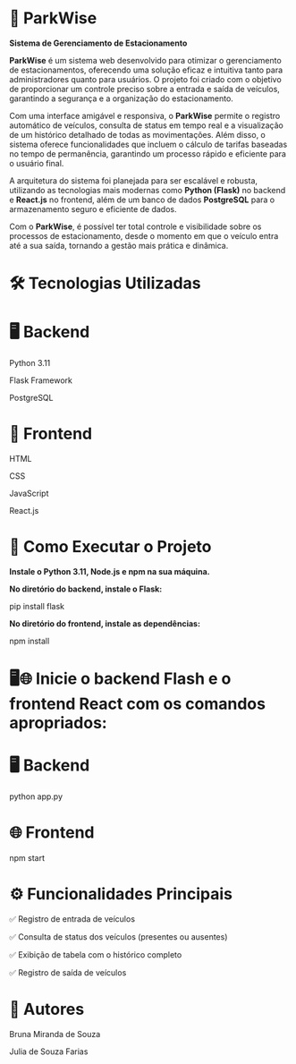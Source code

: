 # 🚗 **ParkWise** 
**Sistema de Gerenciamento de Estacionamento**

**ParkWise** é um sistema web desenvolvido para otimizar o gerenciamento de estacionamentos, oferecendo uma solução eficaz e intuitiva tanto para administradores quanto para usuários. O projeto foi criado com o objetivo de proporcionar um controle preciso sobre a entrada e saída de veículos, garantindo a segurança e a organização do estacionamento.

Com uma interface amigável e responsiva, o **ParkWise** permite o registro automático de veículos, consulta de status em tempo real e a visualização de um histórico detalhado de todas as movimentações. Além disso, o sistema oferece funcionalidades que incluem o cálculo de tarifas baseadas no tempo de permanência, garantindo um processo rápido e eficiente para o usuário final.

A arquitetura do sistema foi planejada para ser escalável e robusta, utilizando as tecnologias mais modernas como **Python (Flask)** no backend e **React.js** no frontend, além de um banco de dados **PostgreSQL** para o armazenamento seguro e eficiente de dados.

Com o **ParkWise**, é possível ter total controle e visibilidade sobre os processos de estacionamento, desde o momento em que o veículo entra até a sua saída, tornando a gestão mais prática e dinâmica.
# 🛠 Tecnologias Utilizadas

# 🖥️ Backend

Python 3.11

Flask Framework

PostgreSQL


# 🎨 Frontend


HTML

CSS

JavaScript

React.js

# 🚀 Como Executar o Projeto

**Instale o Python 3.11, Node.js e npm na sua máquina.**

**No diretório do backend, instale o Flask:**

pip install flask


**No diretório do frontend, instale as dependências:**

npm install


# 🖥️🌐 Inicie o backend Flash e o frontend React com os comandos apropriados:



# 🖥️ Backend


python app.py



# 🌐 Frontend


npm start




# ⚙️ Funcionalidades Principais


✅ Registro de entrada de veículos

✅ Consulta de status dos veículos (presentes ou ausentes)

✅ Exibição de tabela com o histórico completo

✅ Registro de saída de veículos




# 👥 Autores


Bruna Miranda de Souza

Julia de Souza Farias

